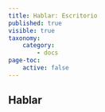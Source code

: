 ```yaml
---
title: Hablar: Escritorio
published: true
visible: true
taxonomy:
    category:
        - docs
page-toc:
    active: false
---
```


## Hablar
